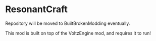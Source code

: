 # ResonantCraft

Repository will be moved to BuiltBrokenModding eventually.

This mod is built on top of the VoltzEngine mod, and requires it to run!